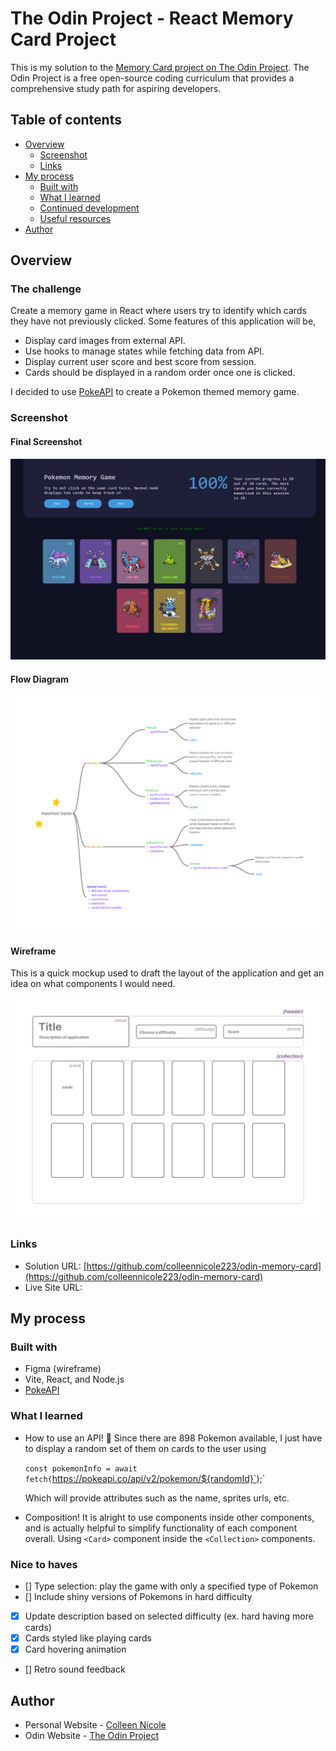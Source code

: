 # The Odin Project - React Memory Card Project
This is my solution to the [Memory Card project on The Odin Project](https://www.theodinproject.com/lessons/node-path-react-new-memory-card). The Odin Project is a free open-source coding curriculum that provides a comprehensive study path for aspiring developers. 

## Table of contents

- [Overview](#overview)
  - [Screenshot](#screenshot)
  - [Links](#links)
- [My process](#my-process)
  - [Built with](#built-with)
  - [What I learned](#what-i-learned)
  - [Continued development](#continued-development)
  - [Useful resources](#useful-resources)
- [Author](#author)

## Overview

### The challenge

Create a memory game in React where users try to identify which cards they have not previously clicked. Some features of this application will be, 

- Display card images from external API. 
- Use hooks to manage states while fetching data from API. 
- Display current user score and best score from session. 
- Cards should be displayed in a random order once one is clicked. 

I decided to use [PokeAPI](https://pokeapi.co/) to create a Pokemon themed memory game.

### Screenshot

#### Final Screenshot

![](./final.jpeg)

#### Flow Diagram 

![](./flowdiagram.png)

#### Wireframe

This is a quick mockup used to draft the layout of the application and get an idea on what components I would need. 

![](./wireframe.png)

### Links

- Solution URL: [https://github.com/colleennicole223/odin-memory-card](https://github.com/colleennicole223/odin-memory-card)
- Live Site URL: 

## My process

### Built with

- Figma (wireframe)
- Vite, React, and Node.js
- [PokeAPI](https://pokeapi.co/)

### What I learned

- How to use an API! 🌈 Since there are 898 Pokemon available, I just have to display a random set of them on cards to the user using 
  
  `const pokemonInfo = await fetch(`https://pokeapi.co/api/v2/pokemon/${randomId}`);`

  Which will provide attributes such as the name, sprites urls, etc. 

- Composition! It is alright to use components inside other components, and is actually helpful to simplify functionality of each component overall. Using `<Card>` component inside the `<Collection>` components. 

### Nice to haves

- [] Type selection: play the game with only a specified type of Pokemon
- [] Include shiny versions of Pokemons in hard difficulty
- [X] Update description based on selected difficulty (ex. hard having more cards) 
- [X] Cards styled like playing cards 
- [X] Card hovering animation
- [] Retro sound feedback

## Author

- Personal Website - [Colleen Nicole](https://www.colleennicole.com)
- Odin Website - [The Odin Project](https://www.theodinproject.com)
